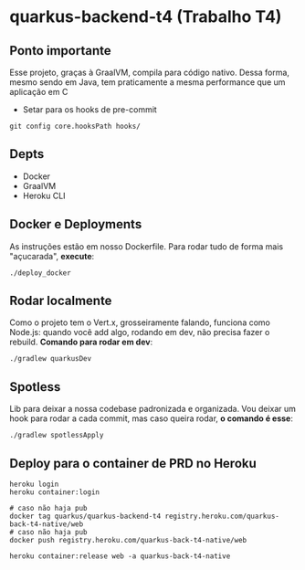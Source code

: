 # quarkus-backend-t4 (Trabalho T4)

## **Ponto importante**

Esse projeto, graças à GraalVM, compila para código nativo. Dessa forma, mesmo sendo em Java, tem praticamente a mesma performance que um aplicação em C

* Setar para os hooks de pre-commit

``` shell script
git config core.hooksPath hooks/
```

## Depts

* Docker
* GraalVM
* Heroku CLI

## Docker e Deployments

As instruções estão em nosso Dockerfile. Para rodar tudo de forma mais "açucarada", **execute**:

``` shell script
./deploy_docker 
```

## Rodar localmente

Como o projeto tem o Vert.x, grosseiramente falando, funciona como Node.js: quando você add algo, rodando em dev, não precisa fazer o rebuild. **Comando para rodar em dev**:

``` shell script
./gradlew quarkusDev
```

## Spotless

Lib para deixar a nossa codebase padronizada e organizada. Vou deixar um hook para rodar a cada commit, mas caso queira rodar, **o comando é esse**:

``` shell script
./gradlew spotlessApply
```

## Deploy para o container de PRD no Heroku

``` shell script
heroku login
heroku container:login

# caso não haja pub
docker tag quarkus/quarkus-backend-t4 registry.heroku.com/quarkus-back-t4-native/web
# caso não haja pub
docker push registry.heroku.com/quarkus-back-t4-native/web

heroku container:release web -a quarkus-back-t4-native
```
